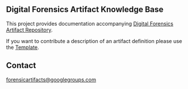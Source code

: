## Digital Forensics Artifact Knowledge Base

This project provides documentation accompanying [Digital Forensics Artifact Repository](https://github.com/ForensicArtifacts/artifacts).

If you want to contribute a description of an artifact definition please use the [Template](https://github.com/ForensicArtifacts/artifacts-kb/blob/master/Template.md).

## Contact

[forensicartifacts@googlegroups.com](https://groups.google.com/forum/#!forum/forensicartifacts)

